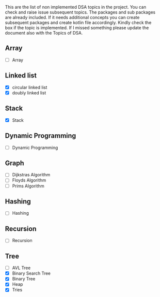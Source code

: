 
This are the list of non implemented DSA topics in the project. You can check and raise issue subsequent topics. The packages and sub packages are already included.
If it needs additional concepts you can create subsequent packages and create kotlin file accordingly. Kindly check the box if the topic is implemented. If I missed something please update the document also with the Topics of DSA.

## Array
- [ ] Array

## Linked list
- [x] circular linked list
- [x] doubly linked list

## Stack
- [x] Stack

## Dynamic Programming
- [ ] Dynamic Programming

## Graph
- [ ] Dijkstras Algorithm
- [ ] Floyds Algorithm
- [ ] Prims Algorithm

## Hashing
- [ ] Hashing

## Recursion
- [ ] Recursion

## Tree
- [ ] AVL Tree
- [X] Binary Search Tree
- [x] Binary Tree
- [x] Heap
- [x] Tries
